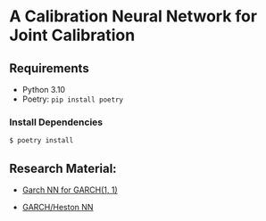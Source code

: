 # A Calibration Neural Network for Joint Calibration 

## Requirements

- Python 3.10
- Poetry: `pip install poetry`

### Install Dependencies

```bash
$ poetry install 
```


## Research Material: 

- [Garch NN for GARCH(1, 1)](https://github.com/jhihan/GARCH_Neural_Network/blob/master/GARCH_NN.ipynb)

- [GARCH/Heston NN](https://github.com/BlelMR/Neural_Network_GARCH)



